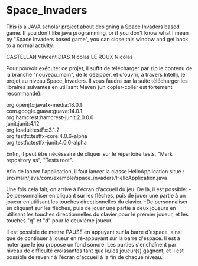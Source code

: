 # Space_Invaders
This is a JAVA scholar project about designing a Space Invaders based game. If you don't like java programming, or if you don't know what I mean by "Space Invaders based game", you can close this window and get back to a normal activity.

CASTELLAN Vincent
DIAS Nicolas
LE ROUX Nicolas

Pour pouvoir exécuter ce projet, il suffit de télécharger par zip le contenu de la branche "nouveau_main", de le dézipper, et d'ouvrir, à travers Intellij,
le projet au niveau Space_Invaders.
Il vous faudra par la suite télécharger les libraires suivantes en utilisant Maven (un copier-coller est fortement recommandé):

org.openjfx:javafx-media:18.0.1     
com.google.guava:guava:14.0.1     
org.hamcrest:hamcrest-junit:2.0.0.0     
junit:junit:4.12      
org.loadui:testFx:3.1.2     
org.testfx:testfx-core:4.0.6-alpha      
org.testfx:testfx-junit:4.0.6-alpha     

Enfin, il peut être nécéssaire de cliquer sur le répertoire tests, "Mark repository as", "Tests root".

Afin de lancer l'application, il faut lancer la classe HelloApplication situé : src/main/java/com/example/space_invaders/HelloApplication.java

Une fois cela fait, on arrive à l'écran d'accueil du jeu.
De là, il est possible:
-De personnaliser en cliquant sur les flèches, puis de jouer une partie à un joueur en utilisant les touches directionnelles du clavier.
-De personnaliser en cliquant sur les flèches, puis de jouer une partie à deux joueurs en utilisant les touches directionnelles du clavier pour le premier joueur,
et les touches "q" et "d" pour le deuxième joueur.

Il est possible de mettre PAUSE en appuyant sur la barre d'espace, ainsi que de continuer à joueur en ré-appuyant sur la barre d'espace.
Il est à noter que le jeu propose un fond sonore.
Les parties s'enchaînent par niveau de difficulté croissantes tant que le/les joueur(s) gagnent, et il est possible de revenir à l'écran d'accueil à la fin de chaque niveau.
